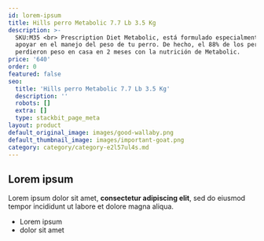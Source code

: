 ```yaml
---
id: lorem-ipsum
title: Hills perro Metabolic 7.7 Lb 3.5 Kg
description: >-
  SKU:M35 <br> Prescription Diet Metabolic, está formulado especialmente para
  apoyar en el manejo del peso de tu perro. De hecho, el 88% de los perros
  perdieron peso en casa en 2 meses con la nutrición de Metabolic.
price: '640'
order: 0
featured: false
seo:
  title: 'Hills perro Metabolic 7.7 Lb 3.5 Kg'
  description: ''
  robots: []
  extra: []
  type: stackbit_page_meta
layout: product
default_original_image: images/good-wallaby.png
default_thumbnail_image: images/important-goat.png
category: category/category-e2l57ul4s.md
---
```

## Lorem ipsum

Lorem ipsum dolor sit amet, **consectetur adipiscing elit**, sed do eiusmod tempor incididunt ut labore et dolore magna aliqua.

- Lorem ipsum
- dolor sit amet